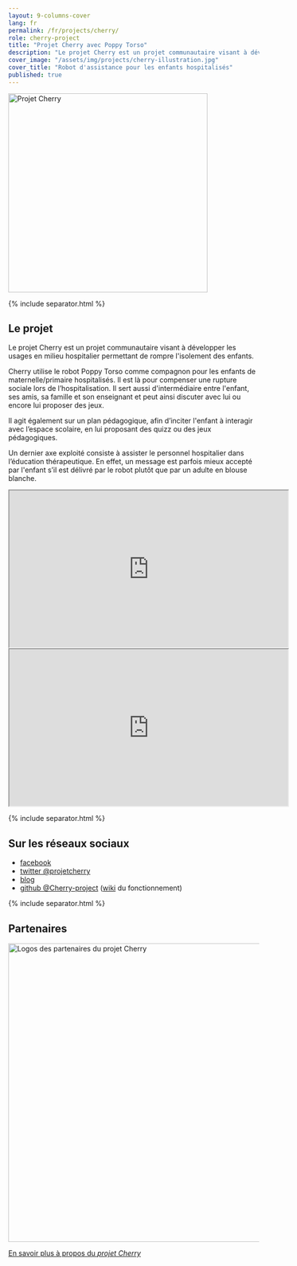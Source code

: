 ```yaml
---
layout: 9-columns-cover
lang: fr
permalink: /fr/projects/cherry/
role: cherry-project
title: "Projet Cherry avec Poppy Torso"
description: "Le projet Cherry est un projet communautaire visant à développer les usages en milieu hospitalier permettant de rompre l'isolement des enfants"
cover_image: "/assets/img/projects/cherry-illustration.jpg"
cover_title: "Robot d'assistance pour les enfants hospitalisés"
published: true
---
```


<p class="tc"><img src="https://forum.poppy-project.org/uploads/default/original/2X/3/33984972217cd45f473246b130f0001df33ffcfc.png" alt="Projet Cherry" width="400"></p>

{% include separator.html %}

## Le projet

<p class="lead tc">
  Le projet Cherry est un projet communautaire visant à développer les usages en milieu hospitalier permettant de rompre l'isolement des enfants.
</p>

Cherry utilise le robot Poppy Torso comme compagnon pour les enfants de maternelle/primaire hospitalisés. Il est là pour compenser une rupture sociale lors de l’hospitalisation. Il sert aussi d'intermédiaire entre l'enfant, ses amis, sa famille et son enseignant et peut ainsi discuter avec lui ou encore lui proposer des jeux.

Il agit également sur un plan pédagogique, afin d’inciter l'enfant à interagir avec l’espace scolaire, en lui proposant des quizz ou des jeux pédagogiques.

Un dernier axe exploité consiste à assister le personnel hospitalier dans l’éducation thérapeutique. En effet, un message est parfois mieux accepté par l'enfant s’il est délivré par le robot plutôt que par un adulte en blouse blanche.

<div class="flex-video ratio-16-9">
  <iframe width="560" height="315" src="https://www.youtube.com/embed/hzl1Cw724hw?rel=0&amp;showinfo=0" allowfullscreen></iframe>
</div>

<div class="flex-video ratio-16-9">
  <iframe width="560" height="315" src="https://www.youtube.com/embed/3gDn_v3_neg?rel=0&amp;showinfo=0" allowfullscreen></iframe>
</div>

{% include separator.html %}

## Sur les réseaux sociaux

- [facebook](https://www.facebook.com/projetcherry/)
- [twitter @projetcherry](https://twitter.com/projetcherry)
- [blog](https://projetcherry.wordpress.com/)
- [github @Cherry-project](https://github.com/Cherry-project) ([wiki](https://github.com/Cherry-project/cherry-software/wiki) du fonctionnement)

{% include separator.html %}

## Partenaires

<p class="tc"><img src="https://forum.poppy-project.org/uploads/default/original/2X/8/823785d5178763ddffb46d078c32b8d05d902be8.png" alt="Logos des partenaires du projet Cherry" width="600"></p>

<div class="follow-incentive cta">
  <a href="https://forum.poppy-project.org/t/cherry-presentation/1866" class="button large">En savoir plus à propos du <em>projet Cherry</em></a>
</div>
